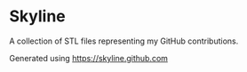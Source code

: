 # Skyline

A collection of STL files representing my GitHub contributions.

Generated using https://skyline.github.com
